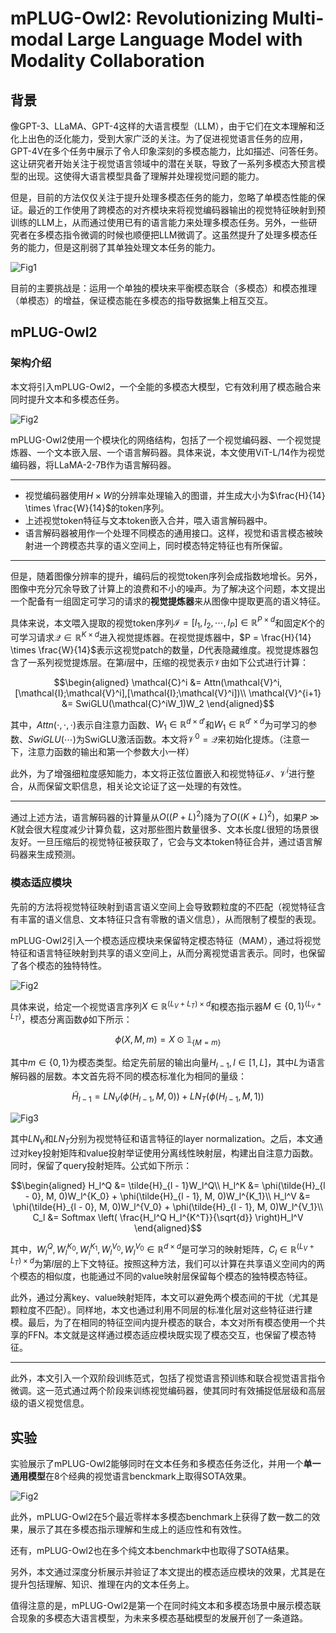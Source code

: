 # mPLUG-Owl2: Revolutionizing Multi-modal Large Language Model with Modality Collaboration

## 背景

像GPT-3、LLaMA、GPT-4这样的大语言模型（LLM），由于它们在文本理解和泛化上出色的泛化能力，受到大家广泛的关注。为了促进视觉语言任务的应用，GPT-4V在多个任务中展示了令人印象深刻的多模态能力，比如描述、问答任务。这让研究者开始关注于视觉语言领域中的潜在关联，导致了一系列多模态大预言模型的出现。这使得大语言模型具备了理解并处理视觉问题的能力。

但是，目前的方法仅仅关注于提升处理多模态任务的能力，忽略了单模态性能的保证。最近的工作使用了跨模态的对齐模块来将视觉编码器输出的视觉特征映射到预训练的LLM上，从而通过使用已有的语言能力来处理多模态任务。另外，一些研究者在多模态指令微调的时候也顺便把LLM微调了。这虽然提升了处理多模态任务的能力，但是这削弱了其单独处理文本任务的能力。

![Fig1](./fig/mPLUG-Owl2%20MLLM%20comparison.png)

目前的主要挑战是：运用一个单独的模块来平衡模态联合（多模态）和模态推理（单模态）的增益，保证模态能在多模态的指导数据集上相互交互。

## mPLUG-Owl2

### 架构介绍

本文将引入mPLUG-Owl2，一个全能的多模态大模型，它有效利用了模态融合来同时提升文本和多模态任务。

![Fig2](./fig/mPLUG-Owl2.png)

mPLUG-Owl2使用一个模块化的网络结构，包括了一个视觉编码器、一个视觉提炼器、一个文本嵌入层、一个语言解码器。具体来说，本文使用ViT-L/14作为视觉编码器，将LLaMA-2-7B作为语言解码器。

---

- 视觉编码器使用$H\times W$的分辨率处理输入的图谱，并生成大小为$\frac{H}{14} \times \frac{W}{14}$的token序列。
- 上述视觉token特征与文本token嵌入合并，喂入语言解码器中。
- 语言解码器被用作一个处理不同模态的通用接口。这样，视觉和语言模态被映射进一个跨模态共享的语义空间上，同时模态特定特征也有所保留。

---

但是，随着图像分辨率的提升，编码后的视觉token序列会成指数地增长。另外，图像中充分冗余导致了计算上的浪费和不小的噪声。为了解决这个问题，本文提出一个配备有一组固定可学习的请求的**视觉提炼器**来从图像中提取更高的语义特征。

具体来说，本文喂入提取的视觉token序列$\mathcal{I} = [I_1, I_2, \cdots, I_P] \in \mathbb{R}^{P\times d}$和固定$K$个的可学习请求$\mathcal{Q} \in \mathbb{R}^{K\times d}$进入视觉提炼器。在视觉提炼器中，$P = \frac{H}{14} \times \frac{W}{14}$表示这视觉patch的数量，$D$代表隐藏维度。视觉提炼器包含了一系列视觉提炼层。在第$i$层中，压缩的视觉表示$\mathcal{V}$由如下公式进行计算：

$$\begin{aligned}
\mathcal{C}^i &= Attn(\mathcal{V}^i, [\mathcal{I};\mathcal{V}^i],[\mathcal{I};\mathcal{V}^i])\\
\mathcal{V}^{i+1} &= SwiGLU(\mathcal{C}^iW_1)W_2
\end{aligned}$$

其中，$Attn(\cdot, \cdot, \cdot)$表示自注意力函数、$W_1 \in \mathbb{R}^{d\times d'}$和$W_1 \in \mathbb{R}^{d'\times d}$为可学习的参数、$SwiGLU(\cdots)$为SwiGLU激活函数。本文将$\mathcal{V}^0 = \mathcal{Q}$来初始化提炼。（注意一下，注意力函数的输出和第一个参数大小一样）

此外，为了增强细粒度感知能力，本文将正弦位置嵌入和视觉特征$\mathcal{I}$、$\mathcal{V}^i$进行整合，从而保留文职信息，相关论文论证了这一处理的有效性。

---

通过上述方法，语言解码器的计算量从$O((P+L)^2)$降为了$O((K+L)^2)$，如果$P \gg K$就会很大程度减少计算负载，这对那些图片数量很多、文本长度$L$很短的场景很友好。一旦压缩后的视觉特征被获取了，它会与文本token特征合并，通过语言解码器来生成预测。

### 模态适应模块

先前的方法将视觉特征映射到语言语义空间上会导致颗粒度的不匹配（视觉特征含有丰富的语义信息、文本特征只含有零散的语义信息），从而限制了模型的表现。

mPLUG-Owl2引入一个模态适应模块来保留特定模态特征（MAM），通过将视觉特征和语言特征映射到共享的语义空间上，从而分离视觉语言表示。同时，也保留了各个模态的独特特性。

![Fig2](./fig/mPLUG-Owl2.png)

具体来说，给定一个视觉语言序列$X \in \mathbb{R}^{(L_V + L_T) \times d}$和模态指示器$M \in \{0, 1\}^{(L_v + L_T)}$，模态分离函数$\phi$如下所示：

$$\phi(X, M, m) = X \odot \mathbb{1}_{\{M=m\}}$$

其中$m \in \{0, 1\}$为模态类型。给定先前层的输出向量$H_{l - 1}, l \in [1, L]$，其中$L$为语言解码器的层数。本文首先将不同的模态标准化为相同的量级：

$$\tilde{H}_{l - 1} = LN_V(\phi(H_{l - 1}, M, 0)) + LN_T(\phi(H_{l-1},M,1))$$

![Fig3](./fig/batch%20norm%20&%20layer%20norm.png)

其中$LN_V$和$LN_T$分别为视觉特征和语言特征的layer normalization。之后，本文通过对key投射矩阵和value投射举证使用分离线性映射层，构建出自注意力函数。同时，保留了query投射矩阵。公式如下所示：

$$\begin{aligned}
H_l^Q &= \tilde{H}_{l - 1}W_l^Q\\
H_l^K &= \phi(\tilde{H}_{l - 0}, M, 0)W_l^{K_0} + \phi(\tilde{H}_{l - 1}, M, 0)W_l^{K_1}\\
H_l^V &= \phi(\tilde{H}_{l - 0}, M, 0)W_l^{V_0} + \phi(\tilde{H}_{l - 1}, M, 0)W_l^{V_1}\\
C_l &= Softmax \left( \frac{H_l^Q H_l^{K^T}}{\sqrt{d}} \right)H_l^V
\end{aligned}$$

其中，$W_l^Q, W_l^{K_0}, W_l^{K_1}, W_l^{V_0}, W_l^{V_0} \in \mathbb{R}^{d \times d}$是可学习的映射矩阵，$C_l \in \mathbb{R}^{(L_V + L_T) \times d}$为第$l$层的上下文特征。按照这种方法，我们可以计算在共享语义空间内的两个模态的相似度，也能通过不同的value映射层保留每个模态的独特模态特征。

此外，通过分离key、value映射矩阵，本文可以避免两个模态间的干扰（尤其是颗粒度不匹配）。同样地，本文也通过利用不同层的标准化层对这些特征进行建模。最后，为了在相同的特征空间内提升模态的联合，本文对所有模态使用一个共享的FFN。本文就是这样通过模态适应模块既实现了模态交互，也保留了模态特征。

---

此外，本文引入一个双阶段训练范式，包括了视觉语言预训练和联合视觉语言指令微调。这一范式通过两个阶段来训练视觉编码器，使其同时有效捕捉低层级和高层级的语义视觉信息。

## 实验

实验展示了mPLUG-Owl2能够同时在文本任务和多模态任务泛化，并用一个**单一通用模型**在8个经典的视觉语言benckmark上取得SOTA效果。

![Fig2](./fig/mPLUG-Owl2%20MLLM%20comparison.png)

此外，mPLUG-Owl2在5个最近零样本多模态benchmark上获得了数一数二的效果，展示了其在多模态指示理解和生成上的适应性和有效性。

还有，mPLUG-Owl2也在多个纯文本benchmark中也取得了SOTA结果。

另外，本文通过深度分析展示并验证了本文提出的模态适应模块的效果，尤其是在提升包括理解、知识、推理在内的文本任务上。

值得注意的是，mPLUG-Owl2是第一个在同时纯文本和多模态场景中展示模态联合现象的多模态大语言模型，为未来多模态基础模型的发展开创了一条道路。
